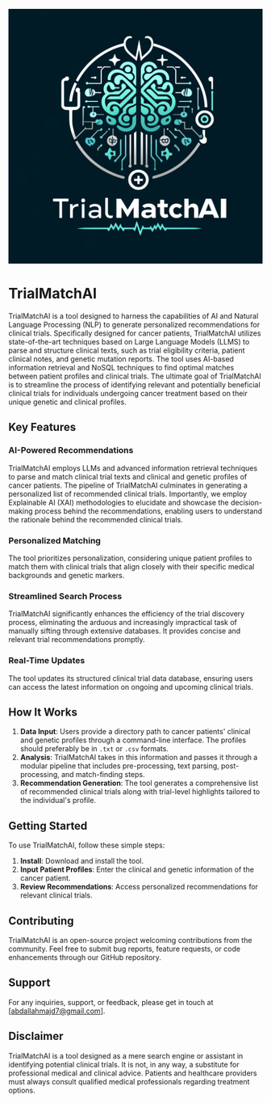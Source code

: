 ![Logo](logo.webp)

# TrialMatchAI

TrialMatchAI is a tool designed to harness the capabilities of AI and Natural Language Processing (NLP) to generate personalized recommendations for clinical trials. Specifically designed for cancer patients, TrialMatchAI utilizes state-of-the-art techniques based on Large Language Models (LLMS) to parse and structure clinical texts, such as trial eligibility criteria, patient clinical notes, and genetic mutation reports. The tool uses AI-based information retrieval and NoSQL techniques to find optimal matches between patient profiles and clinical trials. The ultimate goal of TrialMatchAI is to streamline the process of identifying relevant and potentially beneficial clinical trials for individuals undergoing cancer treatment based on their unique genetic and clinical profiles.

## Key Features

### AI-Powered Recommendations
TrialMatchAI employs LLMs and advanced information retrieval techniques to parse and match clinical trial texts and clinical and genetic profiles of cancer patients. The pipeline of TrialMatchAI culminates in generating a personalized list of recommended clinical trials. Importantly, we employ Explainable AI (XAI) methodologies to elucidate and showcase the decision-making process behind the recommendations, enabling users to understand the rationale behind the recommended clinical trials.

### Personalized Matching
The tool prioritizes personalization, considering unique patient profiles to match them with clinical trials that align closely with their specific medical backgrounds and genetic markers.

### Streamlined Search Process
TrialMatchAI significantly enhances the efficiency of the trial discovery process, eliminating the arduous and increasingly impractical task of manually sifting through extensive databases. It provides concise and relevant trial recommendations promptly.

### Real-Time Updates
The tool updates its structured clinical trial data database, ensuring users can access the latest information on ongoing and upcoming clinical trials.

## How It Works

1. **Data Input**: Users provide a directory path to cancer patients' clinical and genetic profiles through a command-line interface. The profiles should preferably be in `.txt` or `.csv` formats.
2. **Analysis**: TrialMatchAI takes in this information and passes it through a modular pipeline that includes pre-processing, text parsing, post-processing, and match-finding steps.
3. **Recommendation Generation**: The tool generates a comprehensive list of recommended clinical trials along with trial-level highlights tailored to the individual's profile.

## Getting Started

To use TrialMatchAI, follow these simple steps:

1. **Install**: Download and install the tool.
2. **Input Patient Profiles**: Enter the clinical and genetic information of the cancer patient.
3. **Review Recommendations**: Access personalized recommendations for relevant clinical trials.

## Contributing

TrialMatchAI is an open-source project welcoming contributions from the community. Feel free to submit bug reports, feature requests, or code enhancements through our GitHub repository.

## Support

For any inquiries, support, or feedback, please get in touch at [abdallahmajd7@gmail.com].

## Disclaimer

TrialMatchAI is a tool designed as a mere search engine or assistant in identifying potential clinical trials. It is not, in any way, a substitute for professional medical and clinical advice. Patients and healthcare providers must always consult qualified medical professionals regarding treatment options.
